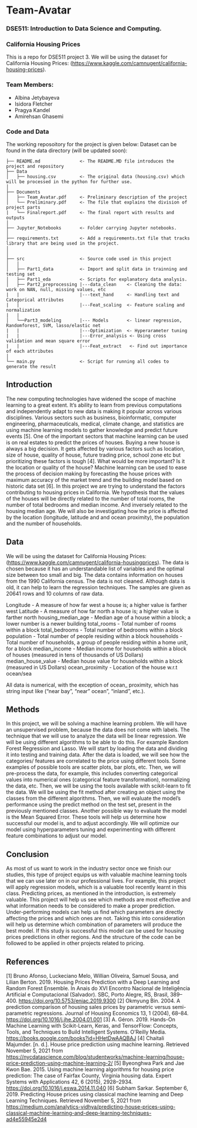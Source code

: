 # Team-Avatar
### DSE511: Introduction to Data Science and Computing. 
### California Housing Prices

This is a repo for DSE511 project 3. We will be using the dataset for California Housing Prices: (https://www.kaggle.com/camnugent/california-housing-prices).

### Team Members: 

- Albina Jetybayeva
- Isidora Fletcher
- Pragya Kandel
- Amirehsan Ghasemi

### Code and Data

The working reposoitory for the project is given below:
Dataset can be found in the data directory (will be updated soon): 

```
├── README.md               <- The README.MD file introduces the project and repository
├── Data
│   ├── housing.csv         <- The original data (housing.csv) which will be processed in the python for further use. 
│
├── Documents
│   ├── Team_Avatar.pdf     <- Preliminary description of the project
│   └── Preliminary.pdf     <- The file that explains the division of project parts
|   └── Finalreport.pdf     <- The final report with results and outputs 
│
├── Jupyter_Notebooks       <- Folder carrying Jupyter notebooks.
│
├── requirements.txt        <- Add a requirements.txt file that tracks library that are being used in the project.
│               
│
├── src                     <- Source code used in this project
│   │
│   ├── Part1_data          <- Import and split data in trainning and testing set
│   ├── Part1_eda           <- Scripts for explanatory data analysis.
│   ├── Part2_preprocessing |---data_clean    <- Cleaning the data: work on NAN, null, missing values, etc
|   |                       |---text_hand     <- Handling text and Categorical attributes 
|   |                       |---Feat_scaling  <- Feature scaling and normalization  
|   |                      
│   └──Part3_modeling       |--- Models       <- linear regression, Randomforest, SVM, lasso/elastic net
|   |                       |---Optimization  <- Hyperarameter tuning
|   |                       |---Error_analysis <- Using cross validation and mean square error
|   |                       |---Feat_extract   <- Find out importance of each attributes
│
└── main.py                 <- Script for running all codes to generate the result

```
## Introduction

The new computing technologies have widened the scope of machine learning to a great extent. It’s ability to learn from previous computations and independently adapt to new data is making it popular across various disciplines. Various sectors such as business, bioinformatic, computer engineering, pharmaceuticals, medical, climate change, and statistics are using machine learning models to gather knowledge and predict future events [5]. One of the important sectors that machine learning can be used is on real estates to predict the prices of houses. Buying a new house is always a big decision. It gets affected by various factors such as location, size of house, quality of house, future trading price, school zone etc but prioritizing these factors is tough [4]. What would be more important? Is it the location or quality of the house? Machine learning can be used to ease the process of decision making by forecasting the house prices with maximum accuracy of the market trend and the building model based on historic data set [6]. In this project we are trying to understand the factors contributing to housing prices in California. We hypothesis that the values of the houses will be directly related to the number of total rooms, the number of total bedrooms and median income. And inversely related to the housing median age. We will also be investigating how the price is affected by the location (longitude,
latitude and and ocean proximity), the population and the number of households.

## Data

We will be using the dataset for California Housing Prices: (https://www.kaggle.com/camnugent/california-housingprices).
The data is chosen because it has an understandable list of variables and the optimal size between too small and big. The data contains information on houses from the 1990 California census. The data is not cleaned. Although data is old, it can help to learn the regression techniques. The samples are given as
20641 rows and 10 columns of raw data.

Longitude - A measure of how far west a house is; a higher value is farther west
Latitude - A measure of how far north a house is; a higher value is farther north
housing_median_age - Median age of a house within a block; a lower number is a newer building
total_rooms - Total number of rooms within a block
total_bedrooms - Total number of bedrooms within a block
population - Total number of people residing within a block
households - Total number of households, a group of people residing within a home unit, for a block
median_income - Median income for households within a block of houses (measured in tens of thousands of US Dollars)
median_house_value - Median house value for households within a block (measured in US Dollars)
ocean_proximity - Location of the house w.r.t ocean/sea

All data is numerical, with the exception of ocean_ proximity, which has string input like (“near bay”, “near” ocean”, “inland”, etc.).

## Methods

In this project, we will be solving a machine learning problem. We will have an unsupervised problem, because the data does not come with labels. The technique that we will use to analyze the data will be linear regression. We will be using different algorithms to be able to do this. For example Random Forest Regression and Lasso. We will start by loading the data and dividing it into testing and training data. After the data is loaded, we will see how the categories/ features are correlated to the price using different tools. Some examples of possible tools are scatter plots, bar plots, etc. Then, we will pre-process the data, for example, this includes converting categorical values into numerical ones (categorical feature transformation), normalizing the data, etc. Then, we will be using the tools available with scikit-learn to fit the data. We will be using the fit method after creating an object using the classes from the different algorithms. Then, we will evaluate the model’s performance using the predict method on the test set, present in the previously mentioned classes. Another possible way to evaluate the model is the Mean Squared Error. These tools will help us determine how successful our model is, and to adjust accordingly. We will optimize our model using hyperparameters tuning and
experimenting with different feature combinations to adjust our model.

## Conclusion

As most of us want to work in the industry sector once we finish our studies, this type of project equips us with valuable machine learning tools that we can use later on in our professional lives. For example, this project will apply regression models, which is a valuable tool recently learnt in this class. Predicting prices, as mentioned in the introduction, is extremely valuable. This project will help us see which methods are most effective and what information needs to be considered to make a proper prediction. Under-performing models can help us find which parameters are directly affecting the prices and which ones are not. Taking this into consideration will help us determine which combination of parameters will produce the best model. If this study is successful this model can be used for housing prices predictions in other regions. And the structure of the code can be followed to be applied in other projects related to pricing.

## References

[1] Bruno Afonso, Luckeciano Melo, Willian Oliveira, Samuel Sousa, and Lilian Berton. 2019. Housing Prices Prediction with a Deep Learning and Random Forest Ensemble. In Anais do XVI Encontro Nacional de Inteligência Artificial e Computacional (Salvador). SBC, Porto Alegre, RS, Brasil, 389–400. https://doi.org/10.5753/eniac.2019.9300
[2] Okmyung Bin. 2004. A prediction comparison of housing sales prices by parametric versus semi-parametric regressions. Journal of Housing Economics 13, 1 (2004), 68–84. https://doi.org/10.1016/j.jhe.2004.01.001
[3] A. Géron. 2019. Hands-On Machine Learning with Scikit-Learn, Keras, and TensorFlow: Concepts, Tools, and Techniques to Build Intelligent Systems. O’Reilly Media. https://books.google.com/books?id=HHetDwAAQBAJ
[4] Chaitali Majumder. [n. d.]. House price prediction using machine learning. Retrieved November 5, 2021 from https://nycdatascience.com/blog/studentworks/machine-learning/house-price-prediction-using-machine-learning-2/
[5] Byeonghwa Park and Jae Kwon Bae. 2015. Using machine learning algorithms for housing price prediction: The case of Fairfax County, Virginia housing data. Expert Systems with Applications 42, 6 (2015), 2928–2934. https://doi.org/10.1016/j.eswa.2014.11.040
[6] Subham Sarkar. September 6, 2019. Predicting House prices using classical machine learning and Deep Learning Techniques. Retrieved November 5, 2021 from https://medium.com/analytics-vidhya/predicting-house-prices-using-classical-machine-learning-and-deep-learning-techniques-ad4e55945e2d4
